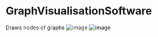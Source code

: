 # GraphVisualisationSoftware
Draws nodes of graphs
![image](https://github.com/SuperSernik/GraphVisualisationSoftware/assets/86727205/07a4e32b-2375-4919-83a0-c0c9169aad15)
![image](https://github.com/SuperSernik/GraphVisualisationSoftware/assets/86727205/f7ff5611-90d6-48a2-a8e3-bd1f6c672146)


